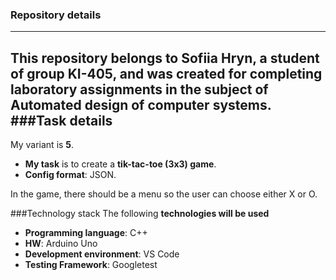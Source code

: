 ### Repository details
---
This repository belongs to **Sofiia Hryn**, a student of group **KI-405**, and was created for completing laboratory assignments in the subject of **Automated design of computer systems**.
###Task details
---
My variant is **5**.
* **My task** is to create a **tik-tac-toe (3x3) game**.
* **Config format**: JSON.

In the game, there should be a menu so the user can choose either X or O.

###Technology stack
The following **technologies will be used**
* **Programming language**: C++
* **HW**: Arduino Uno
* **Development environment**: VS Code
* **Testing Framework**: Googletest
